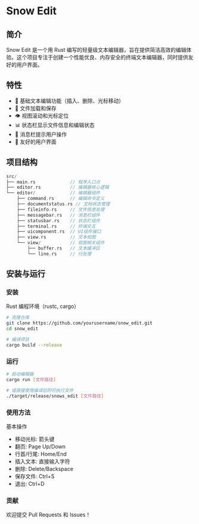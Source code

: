 # Snow Edit

## 简介

Snow Edit 是一个用 Rust 编写的轻量级文本编辑器，旨在提供简洁高效的编辑体验。这个项目专注于创建一个性能优良、内存安全的终端文本编辑器，同时提供友好的用户界面。

## 特性

- 📝 基础文本编辑功能（插入、删除、光标移动）
- 🔄 文件加载和保存
- 👁️ 视图滚动和光标定位
- 📊 状态栏显示文件信息和编辑状态
- 💬 消息栏提示用户操作
- 🎨 友好的用户界面

## 项目结构
```Rust
src/
├── main.rs             // 程序入口点
├── editor.rs           // 编辑器核心逻辑
└── editor/             // 编辑器组件
    ├── command.rs      // 编辑命令定义
    ├── documentstatus.rs // 文档状态管理
    ├── fileinfo.rs     // 文件信息处理
    ├── messagebar.rs   // 消息栏组件
    ├── statusbar.rs    // 状态栏组件
    ├── terminal.rs     // 终端交互
    ├── uicomponent.rs  // UI组件接口
    ├── view.rs         // 文本视图
    └── view/           // 视图相关组件
        ├── buffer.rs   // 文本缓冲区
        └── line.rs     // 行处理
```


## 安装与运行

### 安装
Rust 编程环境（rustc, cargo）
```bash
# 克隆仓库
git clone https://github.com/yourusername/snow_edit.git
cd snow_edit

# 编译项目
cargo build --release
```
### 运行
```bash
# 启动编辑器
cargo run [文件路径]

# 或直接使用编译后的可执行文件
./target/release/snows_edit [文件路径]
```

### 使用方法
基本操作
- 移动光标: 箭头键
- 翻页: Page Up/Down
- 行首/行尾: Home/End
- 插入文本: 直接输入字符
- 删除: Delete/Backspace
- 保存文件: Ctrl+S
- 退出: Ctrl+D

### 贡献
欢迎提交 Pull Requests 和 Issues！